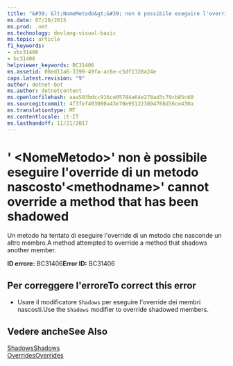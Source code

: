 ```yaml
---
title: "&#39; &lt;NomeMetodo&gt;&#39; non è possibile eseguire l'override di un metodo nascosto"
ms.date: 07/20/2015
ms.prod: .net
ms.technology: devlang-visual-basic
ms.topic: article
f1_keywords:
- vbc31406
- bc31406
helpviewer_keywords: BC31406
ms.assetid: 08ed11a6-3399-49fa-ac6e-c5df1328a24e
caps.latest.revision: "9"
author: dotnet-bot
ms.author: dotnetcontent
ms.openlocfilehash: aaa593bdcc916ce05784a64e278ad3c79cb85c60
ms.sourcegitcommit: 4f3fef493080a43e70e951223894768d36ce430a
ms.translationtype: MT
ms.contentlocale: it-IT
ms.lasthandoff: 11/21/2017
---
```

# <a name="39ltmethodnamegt39-cannot-override-a-method-that-has-been-shadowed"></a><span data-ttu-id="1c32d-102">&#39; &lt;NomeMetodo&gt;&#39; non è possibile eseguire l'override di un metodo nascosto</span><span class="sxs-lookup"><span data-stu-id="1c32d-102">&#39;&lt;methodname&gt;&#39; cannot override a method that has been shadowed</span></span>
<span data-ttu-id="1c32d-103">Un metodo ha tentato di eseguire l'override di un metodo che nasconde un altro membro.</span><span class="sxs-lookup"><span data-stu-id="1c32d-103">A method attempted to override a method that shadows another member.</span></span>  
  
 <span data-ttu-id="1c32d-104">**ID errore:** BC31406</span><span class="sxs-lookup"><span data-stu-id="1c32d-104">**Error ID:** BC31406</span></span>  
  
## <a name="to-correct-this-error"></a><span data-ttu-id="1c32d-105">Per correggere l'errore</span><span class="sxs-lookup"><span data-stu-id="1c32d-105">To correct this error</span></span>  
  
-   <span data-ttu-id="1c32d-106">Usare il modificatore `Shadows` per eseguire l'override dei membri nascosti.</span><span class="sxs-lookup"><span data-stu-id="1c32d-106">Use the `Shadows` modifier to override shadowed members.</span></span>  
  
## <a name="see-also"></a><span data-ttu-id="1c32d-107">Vedere anche</span><span class="sxs-lookup"><span data-stu-id="1c32d-107">See Also</span></span>  
 [<span data-ttu-id="1c32d-108">Shadows</span><span class="sxs-lookup"><span data-stu-id="1c32d-108">Shadows</span></span>](../../visual-basic/language-reference/modifiers/shadows.md)  
 [<span data-ttu-id="1c32d-109">Overrides</span><span class="sxs-lookup"><span data-stu-id="1c32d-109">Overrides</span></span>](../../visual-basic/language-reference/modifiers/overrides.md)

